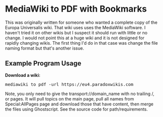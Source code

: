 # MediaWiki to PDF with Bookmarks #

This was originally written for someone who wanted a complete copy of the Europa Universalis wiki. That wiki uses uses the MediaWiki software. I haven't tried it on other wikis but I suspect it should run with little or no change. I would not point this at a huge wiki and it is not designed for rapidly changing wikis. The first thing I'd do in that case was change the file naming format but that's another issue.


## Example Program Usage ##

**Download a wiki:**
<pre>
mediawiki_to_pdf -url https://eu4.paradoxwikis.com
</pre>

Note, you only need to give the transport://domain_name with no trailing /, or pages. It will pull topics on the main page, pull all names from Special:AllPages page and download those that have content, then merge the files using Ghostscript. See the source code for path/requirements.
